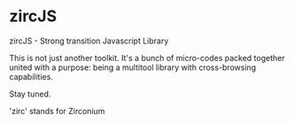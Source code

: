 zircJS
======

zircJS - Strong transition Javascript Library

This is not just another toolkit. It's a bunch of micro-codes packed together united with a purpose: being a multitool library with cross-browsing capabilities.

Stay tuned.

'zirc' stands for Zirconium
